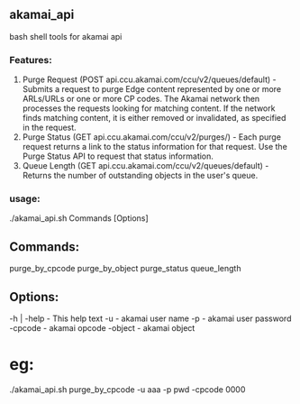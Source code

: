 ## akamai_api
bash shell tools for akamai api

### Features:
1. Purge Request (POST api.ccu.akamai.com/ccu/v2/queues/default) - Submits a request to purge Edge content represented by one or more ARLs/URLs or one or more CP codes. The Akamai network then processes the requests looking for matching content. If the network finds matching content, it is either removed or invalidated, as specified in the request.
2. Purge Status (GET api.ccu.akamai.com/ccu/v2/purges/<purgeId>) - Each purge request returns a link to the status information for that request. Use the Purge Status API to request that status information.
3. Queue Length (GET api.ccu.akamai.com/ccu/v2/queues/default) - Returns the number of outstanding objects in the user's queue.


### usage:
 ./akamai_api.sh Commands [Options]

## Commands:
  purge_by_cpcode
  purge_by_object
  purge_status
  queue_length

## Options:
 -h | -help       - This help text
 -u               - akamai user name
 -p               - akamai user password
 -cpcode          - akamai opcode
 -object          - akamai object

# eg: 
 ./akamai_api.sh purge_by_cpcode -u aaa -p pwd -cpcode 0000
 
